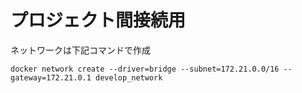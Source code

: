# プロジェクト間接続用
ネットワークは下記コマンドで作成

```
docker network create --driver=bridge --subnet=172.21.0.0/16 --gateway=172.21.0.1 develop_network
```
